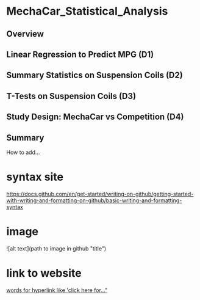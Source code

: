 # MechaCar_Statistical_Analysis

## Overview

## Linear Regression to Predict MPG (D1)

## Summary Statistics on Suspension Coils (D2)

## T-Tests on Suspension Coils (D3)

## Study Design: MechaCar vs Competition (D4)

## Summary

How to add...

# syntax site
https://docs.github.com/en/get-started/writing-on-github/getting-started-with-writing-and-formatting-on-github/basic-writing-and-formatting-syntax

# image
![alt text](path to image in github "title")

# link to website
[words for hyperlink like 'click here for..."](url)